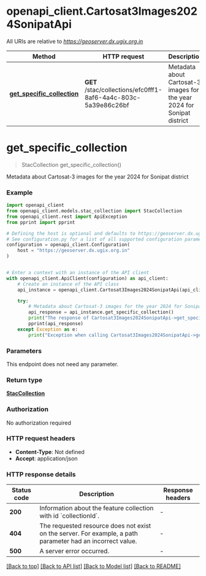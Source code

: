 # openapi_client.Cartosat3Images2024SonipatApi

All URIs are relative to *https://geoserver.dx.ugix.org.in*

Method | HTTP request | Description
------------- | ------------- | -------------
[**get_specific_collection**](Cartosat3Images2024SonipatApi.md#get_specific_collection) | **GET** /stac/collections/efc0fff1-8af6-4a4c-803c-5a39e86c26bf | Metadata about Cartosat-3 images for the year 2024 for Sonipat district


# **get_specific_collection**
> StacCollection get_specific_collection()

Metadata about Cartosat-3 images for the year 2024 for Sonipat district

### Example


```python
import openapi_client
from openapi_client.models.stac_collection import StacCollection
from openapi_client.rest import ApiException
from pprint import pprint

# Defining the host is optional and defaults to https://geoserver.dx.ugix.org.in
# See configuration.py for a list of all supported configuration parameters.
configuration = openapi_client.Configuration(
    host = "https://geoserver.dx.ugix.org.in"
)


# Enter a context with an instance of the API client
with openapi_client.ApiClient(configuration) as api_client:
    # Create an instance of the API class
    api_instance = openapi_client.Cartosat3Images2024SonipatApi(api_client)

    try:
        # Metadata about Cartosat-3 images for the year 2024 for Sonipat district
        api_response = api_instance.get_specific_collection()
        print("The response of Cartosat3Images2024SonipatApi->get_specific_collection:\n")
        pprint(api_response)
    except Exception as e:
        print("Exception when calling Cartosat3Images2024SonipatApi->get_specific_collection: %s\n" % e)
```



### Parameters

This endpoint does not need any parameter.

### Return type

[**StacCollection**](StacCollection.md)

### Authorization

No authorization required

### HTTP request headers

 - **Content-Type**: Not defined
 - **Accept**: application/json

### HTTP response details

| Status code | Description | Response headers |
|-------------|-------------|------------------|
**200** | Information about the feature collection with id &#x60;collectionId&#x60;. |  -  |
**404** | The requested resource does not exist on the server. For example, a path parameter had an incorrect value. |  -  |
**500** | A server error occurred. |  -  |

[[Back to top]](#) [[Back to API list]](../README.md#documentation-for-api-endpoints) [[Back to Model list]](../README.md#documentation-for-models) [[Back to README]](../README.md)

